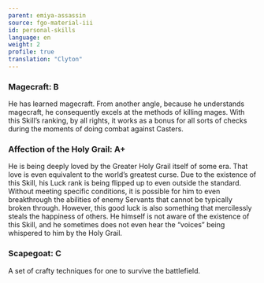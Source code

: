 ```yaml
---
parent: emiya-assassin
source: fgo-material-iii
id: personal-skills
language: en
weight: 2
profile: true
translation: "Clyton"
---
```


### Magecraft: B

He has learned magecraft. From another angle, because he understands magecraft, he consequently excels at the methods of killing mages. With this Skill’s ranking, by all rights, it works as a bonus for all sorts of checks during the moments of doing combat against Casters.

### Affection of the Holy Grail: A+

He is being deeply loved by the Greater Holy Grail itself of some era. That love is even equivalent to the world’s greatest curse. Due to the existence of this Skill, his Luck rank is being flipped up to even outside the standard. Without meeting specific conditions, it is possible for him to even breakthrough the abilities of enemy Servants that cannot be typically broken through. However, this good luck is also something that mercilessly steals the happiness of others. He himself is not aware of the existence of this Skill, and he sometimes does not even hear the “voices” being whispered to him by the Holy Grail.

### Scapegoat: C

A set of crafty techniques for one to survive the battlefield.
